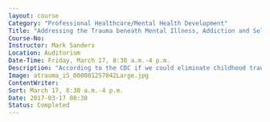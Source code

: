 ```yaml
---
layout: course
Category: "Professional Healthcare/Mental Health Development"
Title: "Addressing the Trauma beneath Mental Illness, Addiction and Self-Harming Behavior"
Course-No:
Instructor: Mark Sanders
Location: Auditorium
Date-Time: Friday, March 17, 8:30 a.m.-4 p.m.
Description: "According to the CDC if we could eliminate childhood trauma, 53% of what we help clients with would be totally unnecessary. In this workshop you will learn strategies that will help you address five types of trauma which impact families, including: acute stress disorder, post-traumatic stress disorder, complex trauma, 24-7-365 trauma, and historical trauma. We will discuss &quot;secrets theory&quot; and how workers can help decrease the impact of multi-generational trauma on families. Emphasis will also be placed on the use of humor and centering rituals to prevent secondary PTSD. Class notes: 6 contact hours awarded to nurses, counselors and social workers."
Image: atrauma_iS_000001257042Large.jpg
ContentWriter:
Sort: March 17, 8:30 a.m.-4 p.m.
Date: 2017-03-17 08:30
Status: Completed
---
```

